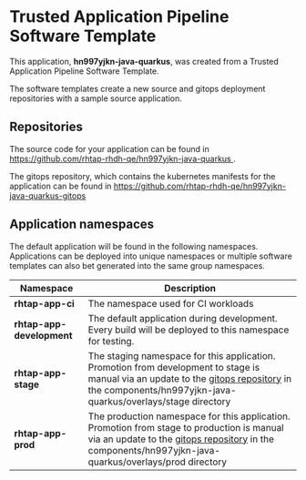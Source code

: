 # Trusted Application Pipeline Software Template

This application, **hn997yjkn-java-quarkus**, was created from a Trusted Application Pipeline Software Template.

The software templates create a new source and gitops deployment repositories with a sample source application. 

## Repositories

The source code for your application can be found in [https://github.com/rhtap-rhdh-qe/hn997yjkn-java-quarkus ](https://github.com/rhtap-rhdh-qe/hn997yjkn-java-quarkus ).
 
The gitops repository, which contains the kubernetes manifests for the application can be found in 
[https://github.com/rhtap-rhdh-qe/hn997yjkn-java-quarkus-gitops ](https://github.com/rhtap-rhdh-qe/hn997yjkn-java-quarkus-gitops ) 

## Application namespaces 

The default application will be found in the following namespaces. Applications can be deployed into unique namespaces or multiple software templates can also bet generated into the same group namespaces.  

|  Namespace   |  Description   |  
| -------- | -------- |
| **rhtap-app-ci** | The namespace used for CI workloads |
| **rhtap-app-development** | The default application during development. Every build will be deployed to this namespace for testing. |
| **rhtap-app-stage** | The staging namespace for this application. Promotion from development to stage is manual via an update to the [gitops repository](https://github.com/rhtap-rhdh-qe/hn997yjkn-java-quarkus-gitops ) in the components/hn997yjkn-java-quarkus/overlays/stage directory |
| **rhtap-app-prod** | The production namespace for this application. Promotion from stage to production is manual via an update to the [gitops repository](https://github.com/rhtap-rhdh-qe/hn997yjkn-java-quarkus-gitops ) in the components/hn997yjkn-java-quarkus/overlays/prod directory |